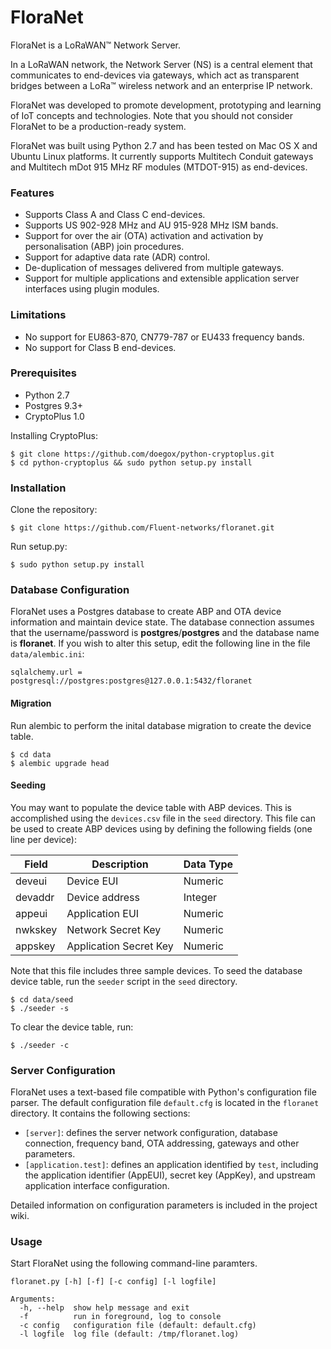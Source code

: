 # FloraNet
FloraNet is a LoRaWAN™ Network Server. 

In a LoRaWAN network, the Network Server (NS) is a central element that communicates to end-devices via gateways, which act as transparent bridges between a LoRa™ wireless network and an enterprise IP network.

FloraNet was developed to promote development, prototyping and learning of IoT concepts and technologies. Note that you should not consider FloraNet to be a production-ready system.

FloraNet was built using Python 2.7 and has been tested on Mac OS X and Ubuntu Linux platforms. It currently supports Multitech Conduit gateways and Multitech mDot 915 MHz RF modules (MTDOT-915) as end-devices.

### Features
* Supports Class A and Class C end-devices.
* Supports US 902-928 MHz and AU 915-928 MHz ISM bands. 
* Support for over the air (OTA) activation and activation by personalisation (ABP) join procedures.
* Support for adaptive data rate (ADR) control.
* De-duplication of messages delivered from multiple gateways.
* Support for multiple applications and extensible application server interfaces using plugin modules.

### Limitations
* No support for EU863-870, CN779-787 or EU433 frequency bands. 
* No support for Class B end-devices.

### Prerequisites
* Python 2.7
* Postgres 9.3+
* CryptoPlus 1.0

Installing CryptoPlus:

```
$ git clone https://github.com/doegox/python-cryptoplus.git
$ cd python-cryptoplus && sudo python setup.py install
```


### Installation

Clone the repository:

```
$ git clone https://github.com/Fluent-networks/floranet.git
```

Run setup.py:

```
$ sudo python setup.py install
```

### Database Configuration
FloraNet uses a Postgres database to create ABP and OTA device information and maintain device state. The database connection assumes that the username/password is **postgres**/**postgres** and the database name is **floranet**. If you wish to alter this setup, edit the following line in the file `data/alembic.ini`:

```
sqlalchemy.url = postgresql://postgres:postgres@127.0.0.1:5432/floranet
```

#### Migration
Run alembic to perform the inital database migration to create the device table.

```
$ cd data
$ alembic upgrade head
```

#### Seeding

You may want to populate the device table with ABP devices. This is accomplished using the `devices.csv` file in the `seed` directory. This file can be used to create ABP devices using by defining the following fields (one line per device):

| Field    | Description| Data Type |
|----------|------------|-----------|
| deveui  | Device EUI | Numeric |
| devaddr | Device address | Integer |
| appeui  | Application EUI | Numeric |
| nwkskey | Network Secret Key | Numeric |
| appskey | Application Secret Key | Numeric |

Note that this file includes three sample devices. To seed the database device table, run the `seeder` script in the `seed` directory.

``` 
$ cd data/seed
$ ./seeder -s
```

To clear the device table, run:

``` 
$ ./seeder -c
```


### Server Configuration

FloraNet uses a text-based file compatible with Python's configuration file parser. The default configuration file `default.cfg` is located in the `floranet` directory. It contains the following sections:

* `[server]`: defines the server network configuration, database connection, frequency band, OTA addressing, gateways and other parameters.
* `[application.test]`: defines an application identified by `test`, including the application identifier (AppEUI), secret key (AppKey), and upstream application interface configuration.

Detailed information on configuration parameters is included in the project wiki.

### Usage

Start FloraNet using the following command-line paramters.


```
floranet.py [-h] [-f] [-c config] [-l logfile]

Arguments:
  -h, --help  show help message and exit
  -f          run in foreground, log to console
  -c config   configuration file (default: default.cfg)
  -l logfile  log file (default: /tmp/floranet.log)
```
